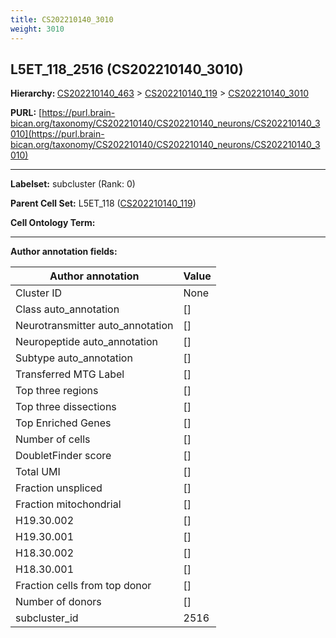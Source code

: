 ```yaml
---
title: CS202210140_3010
weight: 3010
---
```

## L5ET_118_2516 (CS202210140_3010)
<b>Hierarchy: </b>
[CS202210140_463](../CS202210140_463) >
[CS202210140_119](../CS202210140_119) >
[CS202210140_3010](../CS202210140_3010)

**PURL:** [https://purl.brain-bican.org/taxonomy/CS202210140/CS202210140_neurons/CS202210140_3010](https://purl.brain-bican.org/taxonomy/CS202210140/CS202210140_neurons/CS202210140_3010)

---


**Labelset:** subcluster (Rank: 0)

**Parent Cell Set:** L5ET_118 ([CS202210140_119](../CS202210140_119))



**Cell Ontology Term:** 

[MARKER GENES.]: #


---

[TRANSFERRED ANNOTATIONS.]: #


[AUTHOR ANNOTATION FIELDS.]: #


**Author annotation fields:**

| Author annotation | Value |
|-------------------|-------|
|Cluster ID|None|
|Class auto_annotation|[]|
|Neurotransmitter auto_annotation|[]|
|Neuropeptide auto_annotation|[]|
|Subtype auto_annotation|[]|
|Transferred MTG Label|[]|
|Top three regions|[]|
|Top three dissections|[]|
|Top Enriched Genes|[]|
|Number of cells|[]|
|DoubletFinder score|[]|
|Total UMI|[]|
|Fraction unspliced|[]|
|Fraction mitochondrial|[]|
|H19.30.002|[]|
|H19.30.001|[]|
|H18.30.002|[]|
|H18.30.001|[]|
|Fraction cells from top donor|[]|
|Number of donors|[]|
|subcluster_id|2516|
